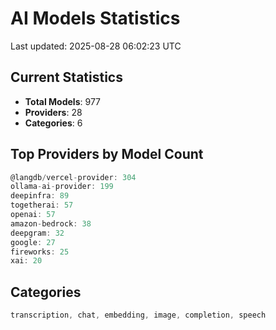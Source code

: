 # AI Models Statistics

Last updated: 2025-08-28 06:02:23 UTC

## Current Statistics

- **Total Models**: 977
- **Providers**: 28
- **Categories**: 6

## Top Providers by Model Count

```javascript
@langdb/vercel-provider: 304
ollama-ai-provider: 199
deepinfra: 89
togetherai: 57
openai: 57
amazon-bedrock: 38
deepgram: 32
google: 27
fireworks: 25
xai: 20
```

## Categories

```javascript
transcription, chat, embedding, image, completion, speech
```

